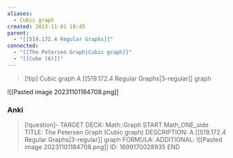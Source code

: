 ```yaml
---
aliases:
  - Cubic graph
created: 2023-11-01 18:45
parent:
  - "[[519.172.4 Regular Graphs]]"
connected:
  - "[[The Petersen Graph|Cubic graph]]"
  - "[[Cube (6)]]"
---
```


> [!tip] Cubic graph
> A [[519.172.4 Regular Graphs|3-regular]] graph

![[Pasted image 20231101184708.png]]

### Anki
> [!question]-
TARGET DECK: Math::Graph
START
Math_ONE_side
TITLE: The Petersen Graph (Cubic graph)
DESCRIPTION: A [[519.172.4 Regular Graphs|3-regular]] graph
FORMULA: 
ADDITIONAL: ![[Pasted image 20231101184708.png]]
ID: 1699170028935
END











